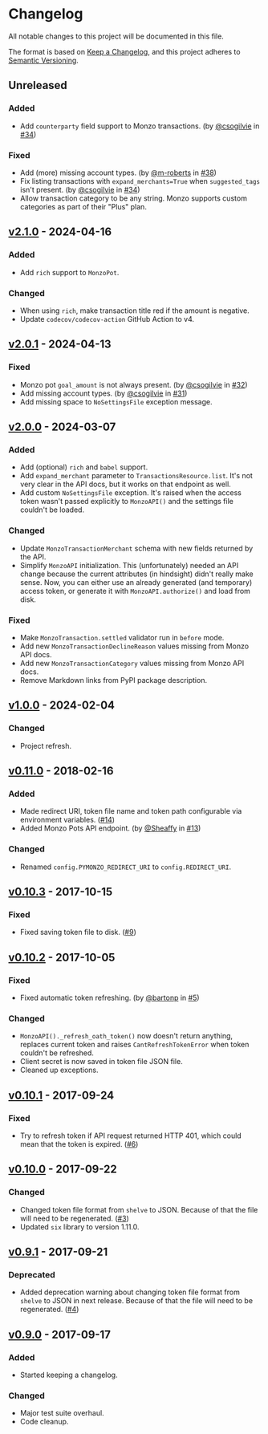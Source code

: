 # Changelog
All notable changes to this project will be documented in this file.

The format is based on [Keep a Changelog], and this project adheres to
[Semantic Versioning].

## Unreleased
### Added
- Add `counterparty` field support to Monzo transactions.
  (by [@csogilvie](https://github.com/csogilvie)
  in [#34](https://github.com/pawelad/pymonzo/issues/34))

### Fixed
- Add (more) missing account types. (by [@m-roberts](https://github.com/m-roberts)
  in [#38](https://github.com/pawelad/pymonzo/pull/38))
- Fix listing transactions with `expand_merchants=True` when `suggested_tags` isn't
  present. (by [@csogilvie](https://github.com/csogilvie)
  in [#34](https://github.com/pawelad/pymonzo/issues/34))
- Allow transaction category to be any string. Monzo supports custom categories
  as part of their "Plus" plan.

## [v2.1.0](https://github.com/pawelad/pymonzo/releases/tag/v2.1.0) - 2024-04-16
### Added
- Add `rich` support to `MonzoPot`.

### Changed
- When using `rich`, make transaction title red if the amount is negative.
- Update `codecov/codecov-action` GitHub Action to v4.

## [v2.0.1](https://github.com/pawelad/pymonzo/releases/tag/v2.0.1) - 2024-04-13
### Fixed
- Monzo pot `goal_amount` is not always present.
  (by [@csogilvie](https://github.com/csogilvie)
  in [#32](https://github.com/pawelad/pymonzo/pull/32))
- Add missing account types.
  (by [@csogilvie](https://github.com/csogilvie)
  in [#31](https://github.com/pawelad/pymonzo/pull/31))
- Add missing space to `NoSettingsFile` exception message.

## [v2.0.0](https://github.com/pawelad/pymonzo/releases/tag/v2.0.0) - 2024-03-07
### Added
- Add (optional) `rich` and `babel` support.
- Add `expand_merchant` parameter to `TransactionsResource.list`. It's not very 
  clear in the API docs, but it works on that endpoint as well.
- Add custom `NoSettingsFile` exception. It's raised when the access token wasn't
  passed explicitly to `MonzoAPI()` and the settings file couldn't be loaded.

### Changed
- Update `MonzoTransactionMerchant` schema with new fields returned by the API.
- Simplify `MonzoAPI` initialization.
  This (unfortunately) needed an API change because the current attributes (in 
  hindsight) didn't really make sense.
  Now, you can either use an already generated (and temporary) access
  token, or generate it with `MonzoAPI.authorize()` and load from disk.

### Fixed
- Make `MonzoTransaction.settled` validator run in `before` mode.
- Add new `MonzoTransactionDeclineReason` values missing from Monzo API docs.
- Add new `MonzoTransactionCategory` values missing from Monzo API docs.
- Remove Markdown links from PyPI package description.

## [v1.0.0](https://github.com/pawelad/pymonzo/releases/tag/v1.0.0) - 2024-02-04
### Changed
- Project refresh.

## [v0.11.0](https://github.com/pawelad/pymonzo/releases/tag/v0.11.0) - 2018-02-16
### Added
- Made redirect URI, token file name and token path configurable via
  environment variables. ([#14](https://github.com/pawelad/pymonzo/pull/14))
- Added Monzo Pots API endpoint. (by [@Sheaffy](https://github.com/Sheaffy)
  in [#13](https://github.com/pawelad/pymonzo/pull/13))

### Changed
- Renamed `config.PYMONZO_REDIRECT_URI` to `config.REDIRECT_URI`.

## [v0.10.3](https://github.com/pawelad/pymonzo/releases/tag/v0.10.3) - 2017-10-15
### Fixed
- Fixed saving token file to disk. ([#9](https://github.com/pawelad/pymonzo/pull/9))

## [v0.10.2](https://github.com/pawelad/pymonzo/releases/tag/v0.10.2) - 2017-10-05
### Fixed
- Fixed automatic token refreshing. (by [@bartonp](https://github.com/bartonp)
  in [#5](https://github.com/pawelad/pymonzo/pull/5))

### Changed
- `MonzoAPI()._refresh_oath_token()` now doesn't return anything, replaces
  current token and raises `CantRefreshTokenError` when token couldn't be
  refreshed.
- Client secret is now saved in token file JSON file.
- Cleaned up exceptions.

## [v0.10.1](https://github.com/pawelad/pymonzo/releases/tag/v0.10.1) - 2017-09-24
### Fixed
- Try to refresh token if API request returned HTTP 401, which could mean that
  the token is expired. ([#6](https://github.com/pawelad/pymonzo/pull/6))

## [v0.10.0](https://github.com/pawelad/pymonzo/releases/tag/v0.10.0) - 2017-09-22
### Changed
 - Changed token file format from `shelve` to JSON. Because of that the file
   will need to be regenerated. ([#3](https://github.com/pawelad/pymonzo/pull/3))
 - Updated `six` library to version 1.11.0.

## [v0.9.1](https://github.com/pawelad/pymonzo/releases/tag/v0.9.1) - 2017-09-21
### Deprecated
 - Added deprecation warning about changing token file format from `shelve`
   to JSON in next release. Because of that the file will need to be
   regenerated. ([#4](https://github.com/pawelad/pymonzo/pull/4))

## [v0.9.0](https://github.com/pawelad/pymonzo/releases/tag/v0.9.0) - 2017-09-17
### Added
- Started keeping a changelog.

### Changed
- Major test suite overhaul.
- Code cleanup.


[keep a changelog]: https://keepachangelog.com/en/1.1.0/
[semantic versioning]: https://semver.org/spec/v2.0.0.html
